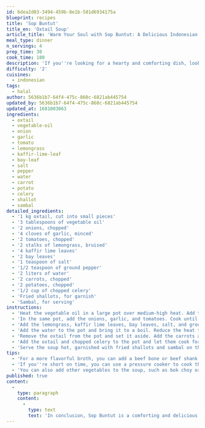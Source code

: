 ```yaml
---
id: 6dea2d03-3494-459b-8e1b-581d6934175a
blueprint: recipes
title: 'Sop Buntut'
title_en: 'Oxtail Soup'
article_title: 'Warm Your Soul with Sop Buntut: A Delicious Indonesian Oxtail Soup Recipe'
meal_type: dinner
n_servings: 4
prep_time: 30
cook_time: 180
description: 'If you''re looking for a hearty and comforting dish, look no further than Sop Buntut. This Indonesian soup is perfect for a chilly day and is sure to warm your soul. It is commonly eaten for lunch or dinner and can serve four people.'
difficulty: '2'
cuisines:
  - indonesian
tags:
  - halal
author: 5636b1b7-64f4-475c-860c-6821ab445754
updated_by: 5636b1b7-64f4-475c-860c-6821ab445754
updated_at: 1681003063
ingredients:
  - oxtail
  - vegetable-oil
  - onion
  - garlic
  - tomato
  - lemongrass
  - kaffir-lime-leaf
  - bay-leaf
  - salt
  - pepper
  - water
  - carrot
  - potato
  - celery
  - shallot
  - sambal
detailed_ingredients:
  - '1 kg oxtail, cut into small pieces'
  - '3 tablespoons of vegetable oil'
  - '2 onions, chopped'
  - '4 cloves of garlic, minced'
  - '2 tomatoes, chopped'
  - '2 stalks of lemongrass, bruised'
  - '4 kaffir lime leaves'
  - '2 bay leaves'
  - '1 teaspoon of salt'
  - '1/2 teaspoon of ground pepper'
  - '2 liters of water'
  - '2 carrots, chopped'
  - '2 potatoes, chopped'
  - '1/2 cup of chopped celery'
  - 'Fried shallots, for garnish'
  - 'Sambal, for serving'
instructions:
  - 'Heat the vegetable oil in a large pot over medium-high heat. Add the oxtail pieces and brown them on all sides for about 5-7 minutes. Remove the oxtail from the pot and set it aside.'
  - 'In the same pot, add the onions, garlic, and tomatoes. Cook until the onions are translucent and the tomatoes are softened, for about 3-5 minutes.'
  - 'Add the lemongrass, kaffir lime leaves, bay leaves, salt, and ground pepper to the pot. Stir well.'
  - 'Add the water to the pot and bring it to a boil. Reduce the heat to low, cover the pot, and let it simmer for about 2-2.5 hours or until the oxtail is tender.'
  - 'Remove the oxtail from the pot and set it aside. Add the carrots and potatoes to the pot and let them cook for about 10-15 minutes or until they are tender.'
  - 'Add the oxtail and chopped celery to the pot and let them cook for an additional 5-10 minutes until everything is heated through.'
  - 'Serve the soup hot, garnished with fried shallots and sambal on the side.'
tips:
  - 'For a more flavorful broth, you can add a beef bone or beef shank to the pot before adding the oxtail.'
  - 'If you''re short on time, you can use a pressure cooker to cook the oxtail in about 45 minutes instead of simmering it on the stove.'
  - 'You can also add other vegetables to the soup, such as bok choy or corn.'
published: true
content:
  -
    type: paragraph
    content:
      -
        type: text
        text: 'In conclusion, Sop Buntut is a comforting and delicious soup that is perfect for a chilly day or any time you''re in need of some comfort food. This recipe is easy to make, and the ingredients can be found in most grocery stores. So, try making Sop Buntut at home and enjoy the rich flavors of this Indonesian classic.'
---
```


